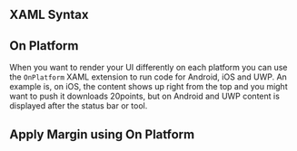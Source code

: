## XAML Syntax

## On Platform

When you want to render your UI differently on each platform you can use the `OnPlatform` XAML extension to run code for Android, iOS and UWP. An example is, on iOS, the content shows up right from the top and you might want to push it downloads 20points, but on Android and UWP content is displayed after the status bar or tool.

## Apply Margin using On Platform